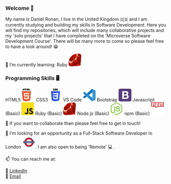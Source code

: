 ### Welcome 👋

My name is Daniel Ronan, I live in the United Kingdom 🇬🇧 and I am currently studying and building my skills in Software Development. Here you will find my repositories, which will include many collaborative projects and my 'solo projects' that I have completed on the 'Microverse Software Development Course'. There will be many more to come so please feel free to have a look around! 😁

🌱 I’m currently learning: Ruby ![img](./assets/svg's/ruby.svg)

### Programming Skills 🖥️ 

  HTML5 ![img](./assets/svg's/html-5.svg)
  CSS3 ![img](./assets/svg's/css-3.svg)
  VS Code ![img](./assets/svg's/visual-studio-code-1.svg)
  Bootstrap ![img](./assets/svg's/bootstrap-4.svg)
  Javascript (Basic) ![img](./assets/svg's/javascript.svg)
  Ruby (Basic) ![img](./assets/svg's/ruby.svg)
  Node.js (Basic) ![img](./assets/svg's/nodejs-icon.svg)
  npm (Basic) ![img](./assets/svg's/npm.svg) 


👯 If you want to collaborate then please feel free to get in touch!

👀 I'm looking for an opportunity as a Full-Stack Software Developer in London ![img](./assets/svg's/london-underground.svg). I am also open to being 'Remote' 💻 .

📫 You can reach me at: <br>

👔  [Linkedln](https://www.linkedin.com/in/danronan10/) <br>
📧 <a href="mailto:danielconnorronan@gmail.com?subject=Hi Dan!"> Email</a>
